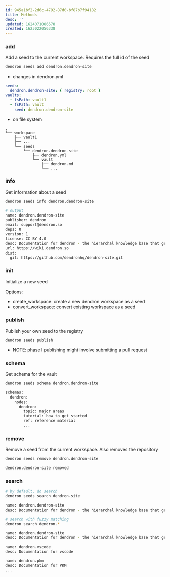 ```yaml
---
id: 945a1bf2-2d6c-4792-87d0-bf87b7f94182
title: Methods
desc: ''
updated: 1624071086578
created: 1623022056338
---
```


### add

Add a seed to the current workspace. Requires the full id of the seed

```sh
dendron seeds add dendron.dendron-site
```

- changes in dendron.yml
```yml
seeds: 
  dendron.dendron-site: { registry: root }
vaults:
  - fsPath: vault1
  - fsPath: vault
    seed: dendron.dendron-site
```

- on file system
```
.
└── workspace
    ├── vault1
    ├── ...
    └── seeds
        └── dendron.dendron-site
            ├── dendron.yml
            └── vault
                ├── dendron.md
                └── ...

```


### info

Get information about a seed

```sh
dendron seeds info dendron.dendron-site

# output
name: dendron.dendron-site
publisher: dendron
email: support@dendron.so
deps: 0
version: 1
license: CC BY 4.0
desc: Documentation for dendron - the hierarchal knowledge base that grows as you do
url: https://wiki.dendron.so
dist:
  git: https://github.com/dendronhq/dendron-site.git
```


### init 

Initialize a new seed

Options:
- create_workspace: create a new dendron workspace as a seed
- convert_workspace: convert existing workspace as a seed

### publish

Publish your own seed to the registry

```sh
dendron seeds publish 
```

- NOTE: phase I publishing might involve submitting a pull request

### schema

Get schema for the vault

```sh
dendron seeds schema dendron.dendron-site

schemas:
  dendron:
    nodes:
      dendron: 
        topic: major areas 
        tutorial: how to get started
        ref: reference material
        ...
```

### remove

Remove a seed from the current workspace. Also removes the repository

```sh
dendron seeds remove dendron.dendron-site

dendron.dendron-site removed
```

### search

```sh
# by default, do search
dendron seeds search dendron-site

name: dendron.dendron-site
desc: Documentation for dendron - the hierarchal knowledge base that grows as you do

# search with fuzzy matching
dendron search dendron.*

name: dendron.dendron-site
desc: Documentation for dendron - the hierarchal knowledge base that grows as you do

name: dendron.vscode
desc: Documentation for vscode

name: dendron.pkm
desc: Documentation for PKM
...
```

